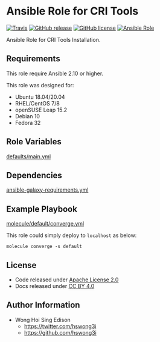 # Ansible Role for CRI Tools

[![Travis](https://img.shields.io/travis/com/alvistack/ansible-role-cri_tools.svg)](https://travis-ci.com/alvistack/ansible-role-cri_tools)
[![GitHub release](https://img.shields.io/github/release/alvistack/ansible-role-cri_tools.svg)](https://github.com/alvistack/ansible-role-cri_tools/releases)
[![GitHub license](https://img.shields.io/github/license/alvistack/ansible-role-cri_tools.svg)](https://github.com/alvistack/ansible-role-cri_tools/blob/master/LICENSE)
[![Ansible Role](https://img.shields.io/badge/galaxy-alvistack.cri_tools-blue.svg)](https://galaxy.ansible.com/alvistack/cri_tools)

Ansible Role for CRI Tools Installation.

## Requirements

This role require Ansible 2.10 or higher.

This role was designed for:

  - Ubuntu 18.04/20.04
  - RHEL/CentOS 7/8
  - openSUSE Leap 15.2
  - Debian 10
  - Fedora 32

## Role Variables

[defaults/main.yml](defaults/main.yml)

## Dependencies

[ansible-galaxy-requirements.yml](ansible-galaxy-requirements.yml)

## Example Playbook

[molecule/default/converge.yml](molecule/default/converge.yml)

This role could simply deploy to `localhost` as below:

    molecule converge -s default

## License

  - Code released under [Apache License 2.0](LICENSE)
  - Docs released under [CC BY 4.0](http://creativecommons.org/licenses/by/4.0/)

## Author Information

  - Wong Hoi Sing Edison
      - <https://twitter.com/hswong3i>
      - <https://github.com/hswong3i>
